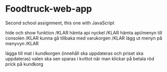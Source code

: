 # Foodtruck-web-app
Second school assignment, this one with JavaScript



hide och show funktion /KLAR
hämta api nyckel /KLAR
hämta api/menyn till consolen /KLAR
kunna gå tillbaka med varukorgen /KLAR
lägg ut menyn på menyvyn /KLAR


lägga till mat i kundkorgen (innehåll ska uppdateras och priset ska uppdateras)
valen ska sen sparas i kvittot när man klickar på betala
röd prick på kundkorg
